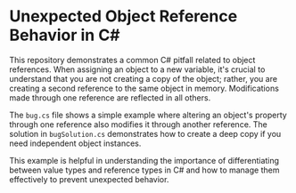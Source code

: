 # Unexpected Object Reference Behavior in C#

This repository demonstrates a common C# pitfall related to object references.  When assigning an object to a new variable, it's crucial to understand that you are not creating a copy of the object; rather, you are creating a second reference to the same object in memory.  Modifications made through one reference are reflected in all others.

The `bug.cs` file shows a simple example where altering an object's property through one reference also modifies it through another reference. The solution in `bugSolution.cs` demonstrates how to create a deep copy if you need independent object instances.

This example is helpful in understanding the importance of differentiating between value types and reference types in C# and how to manage them effectively to prevent unexpected behavior.